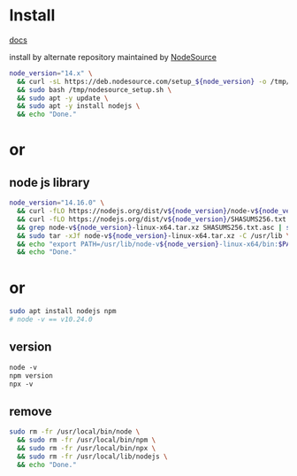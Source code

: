 # Install 

[docs](https://github.com/nodesource/distributions)

install by alternate repository maintained by [NodeSource](https://nodesource.com/)
```sh
node_version="14.x" \
  && curl -sL https://deb.nodesource.com/setup_${node_version} -o /tmp/nodesource_setup.sh \
  && sudo bash /tmp/nodesource_setup.sh \
  && sudo apt -y update \
  && sudo apt -y install nodejs \
  && echo "Done."
```


# or

## node js library
```sh
node_version="14.16.0" \
  && curl -fLO https://nodejs.org/dist/v${node_version}/node-v${node_version}-linux-x64.tar.xz \
  && curl -fLO https://nodejs.org/dist/v${node_version}/SHASUMS256.txt.asc \
  && grep node-v${node_version}-linux-x64.tar.xz SHASUMS256.txt.asc | sha256sum -c - \
  && sudo tar -xJf node-v${node_version}-linux-x64.tar.xz -C /usr/lib \
  && echo "export PATH=/usr/lib/node-v${node_version}-linux-x64/bin:$PATH" >> ~/.profile \
  && echo "Done."
```


# or
```sh
sudo apt install nodejs npm
# node -v == v10.24.0
```


## version
```txt
node -v
npm version
npx -v
```


## remove
```sh
sudo rm -fr /usr/local/bin/node \
  && sudo rm -fr /usr/local/bin/npm \
  && sudo rm -fr /usr/local/bin/npx \
  && sudo rm -fr /usr/local/lib/nodejs \
  && echo "Done."
```
